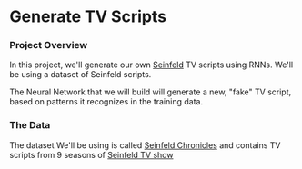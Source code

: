 # Generate TV Scripts


### Project Overview

In this project, we'll generate our own [Seinfeld](https://en.wikipedia.org/wiki/Seinfeld) TV scripts using RNNs. We'll be using a dataset of Seinfeld scripts. 

The Neural Network that we will build will generate a new, "fake" TV script, based on patterns it recognizes in the training data.

### The Data
The dataset We'll be using is called [Seinfeld Chronicles](https://www.kaggle.com/thec03u5/seinfeld-chronicles#scripts.csv) and contains TV scripts from 9 seasons of [Seinfeld TV show](https://en.wikipedia.org/wiki/Seinfeld)
